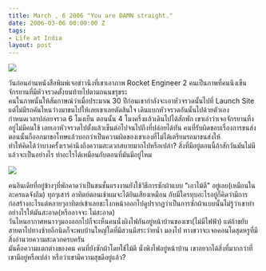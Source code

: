 ```yaml
---
title: March , 6 2006 "You are DAMN straight."
date: 2006-03-06 00:00:00 Z
tags:
- Life at India
layout: post
---
```


<div id="msgcns!1CF2EC57E79217F6!1114" class="bvMsg">

![](x1pgoHCJCnTYmGqA0he_7AUbIV1J-LcHHw_aVJubks61EDiOXMvRWQu1VK6CnfKonEgf2Y8ULh8p9fHjwJTfmLHm28BAYx4cvdd9rd8LWgWFWVAHVgIWH5KhkNbAhYWeo-i1eODzyEP7y4)

<div>วันก่อนอ่านหนังสือพิมพ์เจอข่าวนึงที่เขาเอาภาพ Rocket Engineer 2 คนเป็นภาพที่คนนึงเข็นจักรยานที่มีหัวจรวดตั้งบนท้ายไปตามถนนขรุขระ </div>  
<div> </div>  
<div>คนในภาพนั้นให้สัมภาษณ์ว่าเมื่อประมาณ 30 ปีก่อนเขากำลังจะเอาหัวจรวดนั้นไปที่ Launch Site แต่ไม่มีรถคันไหนว่างมาขนไปให้เลยเขาเลยตัดสินใจ เดินแบกหัวจรวดอันนั้นไปด้วยตัวเอง </div>  
<div> </div>  
<div>กำหนดเวลาปล่อยจรวด<!--more--> 6 โมงเย็น ตอนนั้น 4 โมงครึ่งแล้วเดินไปได้สักพัก เขาเล่าว่าเจอจักรยานทิ้งอยู่ไม่มีคนใช้ เลยเอาหัวจรวดไปตั้งแล้วเข็นต่อไปจนไปถึงที่ปล่อยได้ทัน คนที่รับผิดชอบเรื่องการขนส่งตอนนั้นก็ออกมาขอโทษแล้วบอกว่าเป็นความผิดของเขาเองที่ไม่ได้เตรียมรถมาขนส่งให้ </div>  
<div> </div>  
<div>ทำให้คิดได้ว่าบางครั้งเราคำนึงถึงความสะดวกสบายมากไปหรือเปล่า? สิ่งที่มีอยู่ตอนนี้ถ้าสักวันมันไม่มีแล้วจะเป็นอย่างไร ทำอะไรได้เหมือนกับตอนที่มันมีอยู่ไหม</div>  

![](x1pgoHCJCnTYmGqA0he_7AUbIwwdT54csLC5rta6BNHTpV3p98xwtcPuKuHGJ_F8iOWj1zY9jY7UsgVMVFZFj9MKnY7VpPSwJnDKXZK4Vei5Rm2OKcs4Il-tudCXUWFr24uolRqiYf3b64)

<div>คนอินเดียที่อยู่ข้างๆที่พักคาดว่าเป็นชนชั้นแรงงานยังใช้วิธีการซักผ้าแบบ "เอาไม้ตี" อยู่เลย(เหมือนในละครแดจังกึม) ทุกๆเสาร์ อาทิตย์ตอนเช้าผมจะได้ยินเสียงเหมือน กับมีใครทุบอะไรอยู่ก็คิดว่ามีการก่อสร้างอะไรแต่หลายๆอาทิตย์เข้าเลยชะโงกหน้าออกไปดูปรากฏว่าเป็นการซักผ้าแบบนั้นไม่รู้ว่าเขาทำอย่างไรให้มันสะอาด(หรืออาจจะ ไม่สะอาด)</div>  
<div> </div>  
<div>วันไหนอากาศหนาวๆมองออกไปก็จะเห็นคนนั่งผิงไฟกันอยู่หน้าบ้านของเขา(ไม่มีไฟฟ้า) แต่ถ้าขยับสายตาไปทางซ้ายอีกนิดก็จะพบบ้านใหญ่โตที่มีสวนมีสระว่ายน้ำ มองไป ทางขวาจะเจอคอนโดสุดหรูที่มีสิ่งอำนวยความสะดวกครบครัน</div>  
<div> </div>  
<div>มันคือความแตกต่างของคน คนที่ยังซักผ้าโดยใช้ไม้ตี นั่งพิงไฟอยู่หน้าบ้าน เขาอยากได้สิ่งที่มากกว่าที่เขามีอยู่หรือเปล่า หรือว่าเขามีความสุขดีอยู่แล้ว?</div></div>